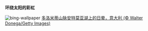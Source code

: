 
**环绕太阳的彩虹**

![bing-wallpaper](https://www.bing.com/th?id=OHR.SolarHalo_ZH-CN2320274967_1920x1080.jpg)
[多洛米蒂山脉安特莫亚湖上的日晕，意大利 (© Walter Donega/Getty Images)](https://www.bing.com/search?q=%E6%97%A5%E6%99%95&amp;form=hpcapt&amp;mkt=zh-cn)
  